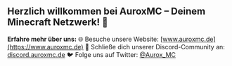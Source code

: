 ## Herzlich willkommen bei AuroxMC – Deinem Minecraft Netzwerk! 👋

**Erfahre mehr über uns:**
🌐 Besuche unsere Website: [www.auroxmc.de](https://www.auroxmc.de)
📢 Schließe dich unserer Discord-Community an: [discord.auroxmc.de](https://discord.auroxmc.de)
🐦 Folge uns auf Twitter: [@Aurox_MC](https://twitter.com/Aurox_MC)
